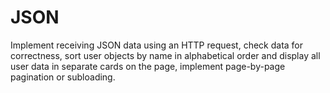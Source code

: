 # JSON

Implement receiving JSON data using an HTTP request, check data for correctness, sort user objects by name in alphabetical order and display all user data in separate cards on the page, implement page-by-page pagination or subloading.
